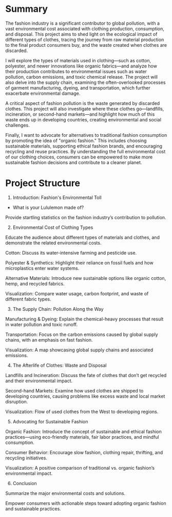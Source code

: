 # Summary
The fashion industry is a significant contributor to global pollution, with a vast environmental cost associated with clothing production, consumption, and disposal. This project aims to shed light on the ecological impact of different types of clothes, tracing the journey from raw material production to the final product consumers buy, and the waste created when clothes are discarded.

I will explore the types of materials used in clothing—such as cotton, polyester, and newer innovations like organic fabrics—and analyze how their production contributes to environmental issues such as water pollution, carbon emissions, and toxic chemical release. The project will also delve into the supply chain, examining the often-overlooked processes of garment manufacturing, dyeing, and transportation, which further exacerbate environmental damage.

A critical aspect of fashion pollution is the waste generated by discarded clothes. This project will also investigate where these clothes go—landfills, incineration, or second-hand markets—and highlight how much of this waste ends up in developing countries, creating environmental and social challenges.

Finally, I want to advocate for alternatives to traditional fashion consumption by promoting the idea of "organic fashion." This includes choosing sustainable materials, supporting ethical fashion brands, and encouraging recycling and reuse practices. By understanding the full environmental cost of our clothing choices, consumers can be empowered to make more sustainable fashion decisions and contribute to a cleaner planet.

# Project Structure
1. Introduction: Fashion's Environmental Toll

  - What is your Lululemon made of?

Provide startling statistics on the fashion industry’s contribution to pollution.

2. Environmental Cost of Clothing Types

Educate the audience about different types of materials and clothes, and demonstrate the related environmental costs.

Cotton: Discuss its water-intensive farming and pesticide use.

Polyester & Synthetics: Highlight their reliance on fossil fuels and how microplastics enter water systems.

Alternative Materials: Introduce new sustainable options like organic cotton, hemp, and recycled fabrics.

Visualization: Compare water usage, carbon footprint, and waste of different fabric types.

3. The Supply Chain: Pollution Along the Way

Manufacturing & Dyeing: Explain the chemical-heavy processes that result in water pollution and toxic runoff.

Transportation: Focus on the carbon emissions caused by global supply chains, with an emphasis on fast fashion.

Visualization: A map showcasing global supply chains and associated emissions.

4. The Afterlife of Clothes: Waste and Disposal

Landfills and Incineration: Discuss the fate of clothes that don’t get recycled and their environmental impact.

Second-hand Markets: Examine how used clothes are shipped to developing countries, causing problems like excess waste and local market disruption.

Visualization: Flow of used clothes from the West to developing regions.

5. Advocating for Sustainable Fashion

Organic Fashion: Introduce the concept of sustainable and ethical fashion practices—using eco-friendly materials, fair labor practices, and mindful consumption.

Consumer Behavior: Encourage slow fashion, clothing repair, thrifting, and recycling initiatives.

Visualization: A positive comparison of traditional vs. organic fashion’s environmental impact.

6. Conclusion

Summarize the major environmental costs and solutions.

Empower consumers with actionable steps toward adopting organic fashion and sustainable practices.
